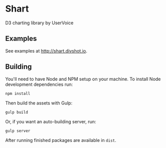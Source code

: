 # Shart

D3 charting library by UserVoice


## Examples

See examples at <http://shart.divshot.io>.


## Building

You'll need to have Node and NPM setup on your machine. To install Node development dependencies run:

    npm install

Then build the assets with Gulp:

    gulp build

Or, if you want an auto-building server, run:

    gulp server

After running finished packages are available in `dist`.
